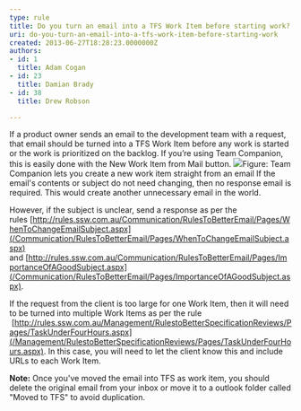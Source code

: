 ```yaml
---
type: rule
title: Do you turn an email into a TFS Work Item before starting work?
uri: do-you-turn-an-email-into-a-tfs-work-item-before-starting-work
created: 2013-06-27T18:28:23.0000000Z
authors:
- id: 1
  title: Adam Cogan
- id: 23
  title: Damian Brady
- id: 38
  title: Drew Robson

---
```


 If a product owner sends an email to the development team with a request, that email should be turned into a TFS Work Item before any work is started or the work is prioritized on the backlog.  If you’re using Team Companion, this is easily done with the New Work Item from Mail button. ![](/Management/RulesToBetterScrumUsingTFS/PublishingImages/email-to-tfs-1.jpg)Figure: Team Companion lets you create a new work item straight from an email
If the email's contents or subject do not need changing, then no response email is required. This would create another unnecessary email in the world.

However, if the subject is unclear, send a response as per the rules [http://rules.ssw.com.au/Communication/RulesToBetterEmail/Pages/WhenToChangeEmailSubject.aspx​](/Communication/RulesToBetterEmail/Pages/WhenToChangeEmailSubject.aspx) and [http://rules.ssw.com.au/Communication/RulesToBetterEmail/Pages/ImportanceOfAGoodSubject.aspx​](/Communication/RulesToBetterEmail/Pages/ImportanceOfAGoodSubject.aspx).

If the request from the client is too large for one Work Item, then it will need to be turned into multiple Work Items as per the rule​ [http://rules.ssw.com.au/Management/RulestoBetterSpecificationReviews/Pages/TaskUnderFourHours.aspx​​](/Management/RulestoBetterSpecificationReviews/Pages/TaskUnderFourHours.aspx). In this case, you will need to let the client know this and include URLs to each Work Item.

**Note:** Once you've moved the email into TFS as work item, you should delete the original email from your inbox or move it to a outlook folder called "Moved to TFS" to avoid duplication.​​

